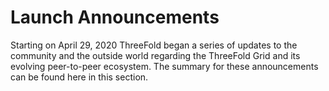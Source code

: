 # Launch Announcements

Starting on April 29, 2020 ThreeFold began a series of updates to the community and the outside world regarding the ThreeFold Grid and its evolving peer-to-peer ecosystem. The summary for these announcements can be found here in this section.